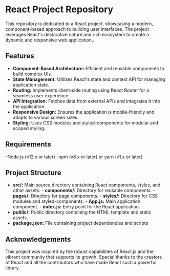 # React Project Repository

This repository is dedicated to a React project, showcasing a modern, component-based approach to building user interfaces. The project leverages React's declarative nature and rich ecosystem to create a dynamic and responsive web application..

## Features

- **Component-Based Architecture:** Efficient and reusable components to build complex UIs.
- **State Management:** Utilizes React's state and context API for managing application state.
- **Routing:** Implements client-side routing using React Router for a seamless user experience.
- **API Integration:** Fetches data from external APIs and integrates it into the application.
- **Responsive Design:** Ensures the application is mobile-friendly and adapts to various screen sizes.
- **Styling:** Uses CSS modules and styled-components for modular and scoped styling.

## Requirements

-Node.js (v12.x or later)
-npm (v6.x or later) or yarn (v1.x or later)

## Project Structure


- **src/:** Main source directory containing React components, styles, and other assets.
      - **components/:** Directory for reusable components.
      - **pages/:** Directory for page components.
      - **styles/:** Directory for CSS modules and styled-components.
      - **App.js:** Main application component.
      - **index.js:** Entry point for the React application.
- **public/:** Public directory containing the HTML template and static assets.
- **package.json:** File containing project dependencies and scripts

## Acknowledgements

This project was inspired by the robust capabilities of React.js and the vibrant community that supports its growth. Special thanks to the creators of React and all the contributors who have made React such a powerful library.

